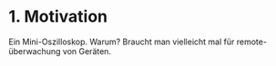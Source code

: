 # 1. Motivation

Ein Mini-Oszilloskop. Warum? Braucht man vielleicht mal für remote-überwachung von Geräten.  
